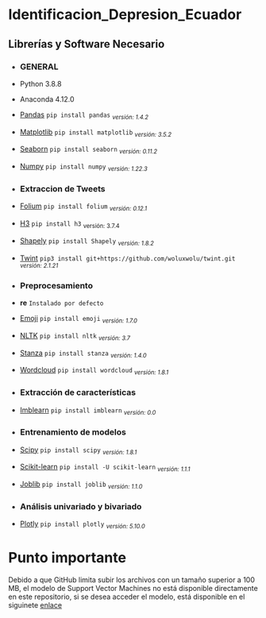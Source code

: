 # Identificacion_Depresion_Ecuador





## Librerías y Software Necesario

* ### GENERAL

* Python 3.8.8
* Anaconda 4.12.0
* [Pandas](https://pypi.org/project/pandas/)
    `pip install pandas` <sub>*versión: 1.4.2*</sub>
* [Matplotlib](https://matplotlib.org/stable/users/installing/index.html)
    `pip install matplotlib` <sub>*versión: 3.5.2*</sub>
* [Seaborn](https://seaborn.pydata.org/installing.html)
    `pip install seaborn` <sub>*versión: 0.11.2*</sub>
* [Numpy](https://numpy.org/install/)
    `pip install numpy` <sub>*versión: 1.22.3*</sub>    


* ### Extraccion de Tweets

* [Folium](https://pypi.org/project/folium/)
    `pip install folium` <sub>*versión: 0.12.1*</sub>
* [H3](https://h3geo.org/docs/installation/)
    `pip install h3` <sub>versión: 3.7.4</sub>
* [Shapely](https://pypi.org/project/Shapely/)
    `pip install Shapely` <sub>*versión: 1.8.2*</sub>
* [Twint](https://github.com/woluxwolu/twint.git)
    `pip3 install git+https://github.com/woluxwolu/twint.git` <sub>*versión: 2.1.21*</sub>                  


* ### Preprocesamiento

* **re**
    `Instalado por defecto`
    
* [Emoji](https://pypi.org/project/emoji/)
    `pip install emoji` <sub>*versión: 1.7.0*</sub>
* [NLTK](https://www.nltk.org/install.html)
    `pip install nltk` <sub>*versión: 3.7*</sub>
* [Stanza](https://stanfordnlp.github.io/stanza/installation_usage.html)
    `pip install stanza` <sub>*versión: 1.4.0*</sub>
* [Wordcloud](https://pypi.org/project/wordcloud/)
    `pip install wordcloud` <sub>*versión: 1.8.1*</sub>


* ### Extracción de características

* [Imblearn](https://pypi.org/project/imblearn/)
    `pip install imblearn` <sub>*versión: 0.0*</sub>
    
* ### Entrenamiento de modelos
* [Scipy](https://pypi.org/project/scipy/)
    `pip install scipy` <sub>*versión: 1.8.1*</sub>
* [Scikit-learn](https://scikit-learn.org/stable/install.html)
    `pip install -U scikit-learn` <sub>*versión: 1.1.1*</sub>
* [Joblib](https://pypi.org/project/joblib/)
    `pip install joblib` <sub>*versión: 1.1.0*</sub>

* ### Análisis univariado y bivariado

* [Plotly](https://plotly.com/python/getting-started/)
    `pip install plotly` <sub>*versión: 5.10.0*</sub>

# Punto importante

Debido a que GitHub limita subir los archivos con un tamaño superior a 100 MB, el modelo de Support Vector Machines no está disponible directamente en este repositorio, si se desea acceder el modelo, está disponible en el siguinete [enlace](https://drive.google.com/file/d/1-OAn9e5poC4oP2Ub0MmAaWilJ-L1t7Jc/view?usp=sharing)
